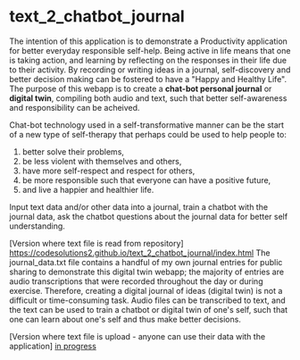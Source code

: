 # text_2_chatbot_journal

The intention of this application is to demonstrate a Productivity application for better everyday responsible self-help. Being active in life means that one is taking action, and learning by reflecting on the responses in their life due to their activity. By recording or writing ideas in a journal, self-discovery and better decision making can be fostered to have a "Happy and Healthy Life". The purpose of this webapp is to create a **chat-bot personal journal** or **digital twin**, compiling both audio and text, such that better self-awareness and responsibility can be acheived. 

Chat-bot technology used in a self-transformative manner can be the start of a new type of self-therapy that perhaps could be used to help people to:
1. better solve their problems,
2. be less violent with themselves and others,
3. have more self-respect and respect for others,
4. be more responsible such that everyone can have a positive future,
5. and live a happier and healthier life.

Input text data and/or other data into a journal, train a chatbot with the journal data, ask the chatbot questions about the journal data for better self understanding.


[Version where text file is read from repository] https://codesolutions2.github.io/text_2_chatbot_journal/index.html
The journal_data.txt file contains a handful of my own journal entries for public sharing to demonstrate this digital twin webapp; the majority of entries are audio transcriptions that were recorded throughout the day or during exercise. Therefore, creating a digital journal of ideas (digital twin) is not a difficult or time-consuming task. Audio files can be transcribed to text, and the text can be used to train a chatbot or digital twin of one's self, such that one can learn about one's self and thus make better decisions.

[Version where text file is upload - anyone can use their data with the application] [in progress](https://codesolutions2.github.io/text_2_chatbot_journal/index2.html)
